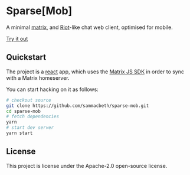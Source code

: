 # Sparse[Mob]

A minimal [matrix](https://matrix.org/), and [Riot](https://about.riot.im/)-like chat web client, optimised for mobile.

[Try it out](https://sammacbeth.github.io/sparse-mob)

## Quickstart

The project is a [react](https://reactjs.org/) app, which uses the [Matrix JS SDK](https://github.com/matrix-org/matrix-js-sdk) in order to sync with a Matrix homeserver.

You can start hacking on it as follows:
```bash
# checkout source
git clone https://github.com/sammacbeth/sparse-mob.git
cd sparse-mob
# fetch dependencies
yarn
# start dev server
yarn start
```

## License

This project is license under the Apache-2.0 open-source license.
